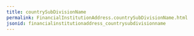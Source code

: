 ```yaml
---
title: countrySubDivisionName
permalink: FinancialInstitutionAddress.countrySubDivisionName.html
jsonid: financialinstitutionaddress_countrysubdivisionname
---
```

